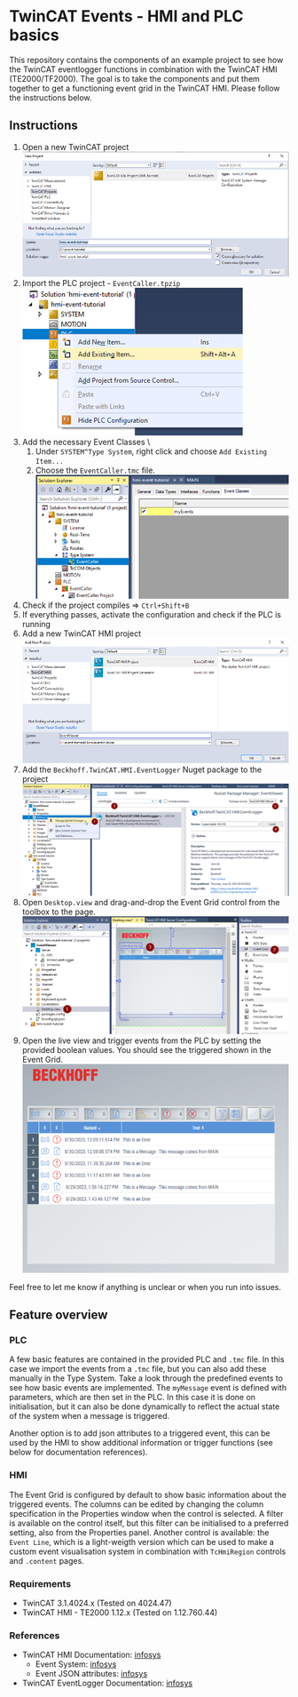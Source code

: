 # TwinCAT Events - HMI and PLC basics

This repository contains the components of an example project to see how the TwinCAT eventlogger functions in combination with the TwinCAT HMI (TE2000/TF2000). The goal is to take the components and put them together to get a functioning event grid in the TwinCAT HMI. Please follow the instructions below.

## Instructions

1. Open a new TwinCAT project \
![](.images/1-new_project.png)
2. Import the PLC project - `EventCaller.tpzip`\
![](.images/2-add_plc.png)
3. Add the necessary Event Classes \
    1. Under `SYSTEM^Type System`, right click and choose `Add Existing Item...`
    2. Choose the `EventCaller.tmc` file.
    ![](.images/4-events_added.png)
4. Check if the project compiles => `Ctrl+Shift+B`
5. If everything passes, activate the configuration and check if the PLC is running
6. Add a new TwinCAT HMI project
![](.images/5-add_hmi.png)
7. Add the `Beckhoff.TwinCAT.HMI.EventLogger` Nuget package to the project
![](.images/5-install_eventlogger.png)
8. Open `Desktop.view` and drag-and-drop the Event Grid control from the toolbox to the page.
![](.images/6-add_event_grid.png) 
9. Open the live view and trigger events from the PLC by setting the provided boolean values. You should see the triggered shown in the Event Grid.
![](.images/7-finished.png)

Feel free to let me know if anything is unclear or when you run into issues.

## Feature overview

### PLC
A few basic features are contained in the provided PLC and `.tmc` file. In this case we import the events from a `.tmc` file, but you can also add these manually in the Type System. Take a look through the predefined events to see how basic events are implemented. The `myMessage` event is defined with parameters, which are then set in the PLC. In this case it is done on initialisation, but it can also be done dynamically to reflect the actual state of the system when a message is triggered. 

Another option is to add json attributes to a triggered event, this can be used by the HMI to show additional information or trigger functions (see below for documentation references). 

### HMI
The Event Grid is configured by default to show basic information about the triggered events. The columns can be edited by changing the column specification in the Properties window when the control is selected. A filter is available on the control itself, but this filter can be initialised to a preferred setting, also from the Properties panel. Another control is available: the `Event Line`, which is a light-weigth version which can be used to make a custom event visualisation system in combination with `TcHmiRegion` controls and `.content` pages.

### Requirements
- TwinCAT 3.1.4024.x (Tested on 4024.47)
- TwinCAT HMI - TE2000 1.12.x (Tested on 1.12.760.44)

### References
- TwinCAT HMI Documentation: [infosys](https://infosys.beckhoff.com/content/1033/te2000_tc3_hmi_engineering/index.html)
    - Event System: [infosys](https://infosys.beckhoff.com/content/1033/te2000_tc3_hmi_engineering/26698403957888680715.html)
    - Event JSON attributes: [infosys](https://infosys.beckhoff.com/content/1033/tc3_eventlogger/5057920779.html)
- TwinCAT EventLogger Documentation: [infosys](https://infosys.beckhoff.com/content/1033/tc3_eventlogger/index.html)